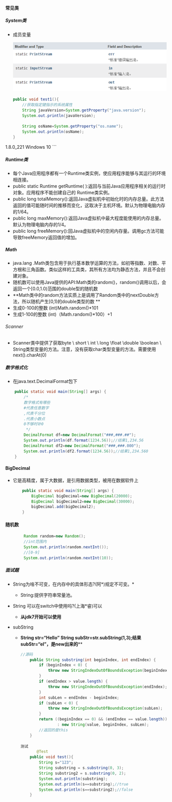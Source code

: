 #### 常见类

##### System类

* 成员变量

  <img src="%E5%B8%B8%E8%A7%81%E7%B1%BB.assets/1690793071574.png" alt="1690793071574" style="zoom:80%;" />

    ```java
    public void test1(){
        //获取指定键指示的系统属性
        String javaVersion=System.getProperty("java.version");
        System.out.println(javaVersion);

        String osName=System.getProperty("os.name");
        System.out.println(osName);
    }
1.8.0_221
Windows 10
    ```



##### Runtime类

* 每个Java应用程序都有一个Runtime类实例，使应用程序能够与其运行的环境相连接。
* public static Runtime getRuntime( ):返回与当前Java应用程序相关的运行时对象。应用程序不能创建自己的 Runtime类实例。
* public long totalMemory():返回Java虚拟机中初始化时的内存总量。此方法返回的值可能随时间的推移而变化，这取决于主机环境。默认为物理电脑内存的1/64。
* public long maxMemory():返回Java虚拟机中最大程度能使用的内存总量。默认为物理电脑内存的1/4。
* public long freeMemory():回Java虚拟机中的空闲内存量。调用gc方法可能导致freeMemory返回值的增加。



##### Math

* java.lang .Math类包含用于执行基本数学运算的方法，如初等指数、对数、平方根和三角函数。类似这样的工具类，其所有方法均为静态方法，并且不会创建对象。
* 随机数可以使用Java提供的API:Math类的random()，random()调用以后，会返回一个[0.0,1.0)范围的double型的随机数
*  **Math类中的random方法实质上是调用了Random类中的nextDouble方法，所以随机产生[0,1)的double类型的数 **
* 生成0-100的整数 (int)Math.random()*101
* 生成1-100的整数 (int)（Math.random()*100）+1

###### Scanner

* Scanner类中提供了获取byte \ short \ int \ long \float \double \boolean \ String类型变量的方法。注意，没有获取char类型变量的方法。需要使用next().charAt(0)



##### 数字格式化

* 在java.text.DecimalFormat包下

```java
    public static void main(String[] args) {
        /*
        数字格式有哪些
        #代表任意数字
        ,代表千分位
        .代表小数点
        0不够时补0
         */
        DecimalFormat df=new DecimalFormat("###,###.##");
        System.out.println(df.format(1234.56));//结果1,234.56
        DecimalFormat df2=new DecimalFormat("###,###.000");
        System.out.println(df2.format(1234.56));//结果1,234.560
    }
```

#### BigDecimal

* 它是高精度，属于大数据，是引用数据类型，被用在数据软件上

  ```java
      public static void main(String[] args) {
          BigDecimal bigDecimal=new BigDecimal(20000);
          BigDecimal bigDecimal2=new BigDecimal(30000);
          bigDecimal.add(bigDecimal2);
      }
  ```

  

#### 随机数

```java
        Random random=new Random();
        //int范围内
        System.out.println(random.nextInt());
        //[0-9]
        System.out.println(random.nextInt(10));
```





##### 面试题

* String为啥不可变，在内存中的具体形态?(阿*)规定不可变。*
  
  * String:提供字符串常量池。
* String 可以在switch中使用吗?(上海*睿)可以
  
  * **从jdk7开始可以使用**
* subString
  
  * **String str=“Hello”  String subStr=str.subString(1,3);结果subStr=“el”，是new出来的****
  
    ```java
    //源码
        public String substring(int beginIndex, int endIndex) {
            if (beginIndex < 0) {
                throw new StringIndexOutOfBoundsException(beginIndex);
            }
            if (endIndex > value.length) {
                throw new StringIndexOutOfBoundsException(endIndex);
            }
            int subLen = endIndex - beginIndex;
            if (subLen < 0) {
                throw new StringIndexOutOfBoundsException(subLen);
            }
            return ((beginIndex == 0) && (endIndex == value.length)) ? this
                    : new String(value, beginIndex, subLen);
            //返回的是this
        }
    
    测试
           @Test
        public void test(){
            String s="123";
            String substring = s.substring(0, 3);
            String substring2 = s.substring(0, 2);
            System.out.println(substring);
            System.out.println(s==substring);//true
            System.out.println(s==substring2);//false
        }
    ```
  
    